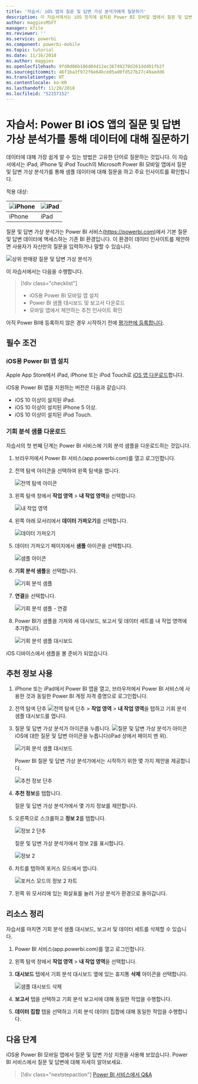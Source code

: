 ```yaml
---
title: '자습서: iOS 앱의 질문 및 답변 가상 분석가에게 질문하기'
description: 이 자습서에서는 iOS 장치에 설치된 Power BI 모바일 앱에서 질문 및 답변 가상 분석가를 사용하여 사용자의 고유한 언어로 이 샘플 데이터에 대해 질문합니다.
author: maggiesMSFT
manager: kfile
ms.reviewer: ''
ms.service: powerbi
ms.component: powerbi-mobile
ms.topic: tutorial
ms.date: 11/16/2018
ms.author: maggies
ms.openlocfilehash: 9fd0d06b186d84412ec36749270d261ddd01fb2f
ms.sourcegitcommit: 46f1ba3f972f6e64bce05ad0fd527b27c49aedd6
ms.translationtype: HT
ms.contentlocale: ko-KR
ms.lasthandoff: 11/20/2018
ms.locfileid: "52157152"
---
```

# <a name="tutorial-ask-questions-about-your-data-with-the-qa-virtual-analyst-in-the-power-bi-ios-apps"></a>자습서: Power BI iOS 앱의 질문 및 답변 가상 분석가를 통해 데이터에 대해 질문하기

데이터에 대해 가장 쉽게 알 수 있는 방법은 고유한 단어로 질문하는 것입니다. 이 자습서에서는 iPad, iPhone 및 iPod Touch의 Microsoft Power BI 모바일 앱에서 질문 및 답변 가상 분석가를 통해 샘플 데이터에 대해 질문을 하고 주요 인사이트를 확인합니다. 

적용 대상:

| ![iPhone](./media/tutorial-mobile-apps-ios-qna/iphone-logo-50-px.png) | ![iPad](./media/tutorial-mobile-apps-ios-qna/ipad-logo-50-px.png) |
|:--- |:--- |
| iPhone |iPad |

질문 및 답변 가상 분석가는 Power BI 서비스[(https://powerbi.com)](https://powerbi.com)에서 기본 질문 및 답변 데이터에 액세스하는 기존 BI 환경입니다. 이 환경이 데이터 인사이트를 제안하면 사용자가 자신만의 질문을 입력하거나 말할 수 있습니다.

![상위 판매량 질문 및 답변 가상 분석가](./media/tutorial-mobile-apps-ios-qna/power-bi-ios-q-n-a-top-sale-intro.png)

이 자습서에서는 다음을 수행합니다.

> [!div class="checklist"]
> * iOS용 Power BI 모바일 앱 설치
> * Power BI 샘플 대시보드 및 보고서 다운로드
> * 모바일 앱에서 제안하는 추천 인사이트 확인

아직 Power BI에 등록하지 않은 경우 시작하기 전에 [평가판에 등록합니다](https://app.powerbi.com/signupredirect?pbi_source=web).

## <a name="prerequisites"></a>필수 조건

### <a name="install-the-power-bi-for-ios-app"></a>iOS용 Power BI 앱 설치
Apple App Store에서 iPad, iPhone 또는 iPod Touch로 [iOS 앱 다운로드](http://go.microsoft.com/fwlink/?LinkId=522062 "iPhone 앱을 다운로드")합니다.

iOS용 Power BI 앱을 지원하는 버전은 다음과 같습니다.
- iOS 10 이상이 설치된 iPad.
- iOS 10 이상이 설치된 iPhone 5 이상. 
- iOS 10 이상이 설치된 iPod Touch.

### <a name="download-the-opportunity-analysis-sample"></a>기회 분석 샘플 다운로드
자습서의 첫 번째 단계는 Power BI 서비스에 기회 분석 샘플을 다운로드하는 것입니다.

1. 브라우저에서 Power BI 서비스(app.powerbi.com)를 열고 로그인합니다.

1. 전역 탐색 아이콘을 선택하여 왼쪽 탐색을 엽니다.

    ![전역 탐색 아이콘](./media/tutorial-mobile-apps-ios-qna/power-bi-android-quickstart-global-nav-icon.png)

2. 왼쪽 탐색 창에서 **작업 영역** > **내 작업 영역**을 선택합니다.

    ![내 작업 영역](./media/tutorial-mobile-apps-ios-qna/power-bi-android-quickstart-my-workspace.png)

3. 왼쪽 아래 모서리에서 **데이터 가져오기**를 선택합니다.
   
    ![데이터 가져오기](./media/tutorial-mobile-apps-ios-qna/power-bi-get-data.png)

3. 데이터 가져오기 페이지에서 **샘플** 아이콘을 선택합니다.
   
   ![샘플 아이콘](./media/tutorial-mobile-apps-ios-qna/power-bi-samples-icon.png)

4. **기회 분석 샘플**을 선택합니다.
 
    ![기회 분석 샘플](./media/tutorial-mobile-apps-ios-qna/power-bi-oa.png)
 
8. **연결**을 선택합니다.  
  
   ![기회 분석 샘플 - 연결](./media/tutorial-mobile-apps-ios-qna/opportunity-connect.png)
   
5. Power BI가 샘플을 가져와 새 대시보드, 보고서 및 데이터 세트를 내 작업 영역에 추가합니다.
   
   ![기회 분석 샘플 대시보드](./media/tutorial-mobile-apps-ios-qna/power-bi-service-opportunity-sample.png)

iOS 디바이스에서 샘플을 볼 준비가 되었습니다.

## <a name="try-featured-insights"></a>추천 정보 사용
1. iPhone 또는 iPad에서 Power BI 앱을 열고, 브라우저에서 Power BI 서비스에 사용한 것과 동일한 Power BI 계정 자격 증명으로 로그인합니다.

1.  전역 탐색 단추 ![전역 탐색 단추](./media/tutorial-mobile-apps-ios-qna/power-bi-iphone-global-nav-button.png) > **작업 영역** > **내 작업 영역**을 탭하고 기회 분석 샘플 대시보드를 엽니다.

2. 질문 및 답변 가상 분석가 아이콘을 누릅니다. ![질문 및 답변 가상 분석가 아이콘](./media/tutorial-mobile-apps-ios-qna/power-bi-ios-q-n-a-icon.png) iOS에 대한 질문 및 답변 아이콘을 누릅니다(iPad 상에서 페이지 맨 위).

     ![기회 분석 샘플 대시보드](./media/tutorial-mobile-apps-ios-qna/power-bi-ios-qna-opportunity-analysis.png)

     Power BI 질문 및 답변 가상 분석가에서는 시작하기 위한 몇 가지 제안을 제공합니다.

     ![추천 정보 단추](./media/tutorial-mobile-apps-ios-qna/power-bi-ios-qna-suggest-insights.png)
3. **추천 정보**를 탭합니다.

     질문 및 답변 가상 분석가에서 몇 가지 정보를 제안합니다.
4. 오른쪽으로 스크롤하고 **정보 2**를 탭합니다.

    ![정보 2 단추](./media/tutorial-mobile-apps-ios-qna/power-bi-ios-qna-suggest-insight-2.png)

     질문 및 답변 가상 분석가에서 정보 2를 표시합니다.

    ![정보 2](./media/tutorial-mobile-apps-ios-qna/power-bi-ios-qna-show-insight-2.png)
5. 차트를 탭하여 포커스 모드에서 엽니다.

    ![포커스 모드의 정보 2 차트](./media/tutorial-mobile-apps-ios-qna/power-bi-ios-qna-open-insight-2.png)
6. 왼쪽 위 모서리에 있는 화살표를 눌러 가상 분석가 환경으로 돌아갑니다.

## <a name="clean-up-resources"></a>리소스 정리

자습서를 마치면 기회 분석 샘플 대시보드, 보고서 및 데이터 세트를 삭제할 수 있습니다.

1. Power BI 서비스(app.powerbi.com)를 열고 로그인합니다.

2. 왼쪽 탐색 창에서 **작업 영역** > **내 작업 영역**을 선택합니다.

3. **대시보드** 탭에서 기회 분석 대시보드 옆에 있는 휴지통 **삭제** 아이콘을 선택합니다.

    ![샘플 대시보드 삭제](./media/tutorial-mobile-apps-ios-qna/power-bi-service-delete-opportunity-sample.png)

4. **보고서** 탭을 선택하고 기회 분석 보고서에 대해 동일한 작업을 수행합니다.

5. **데이터 집합** 탭을 선택하고 기회 분석 데이터 집합에 대해 동일한 작업을 수행합니다.


## <a name="next-steps"></a>다음 단계

iOS용 Power BI 모바일 앱에서 질문 및 답변 가상 지원을 사용해 보았습니다. Power BI 서비스에서 질문 및 답변에 대해 자세히 알아보세요.
> [!div class="nextstepaction"]
> [Power BI 서비스에서 Q&A](../end-user-q-and-a.md)

